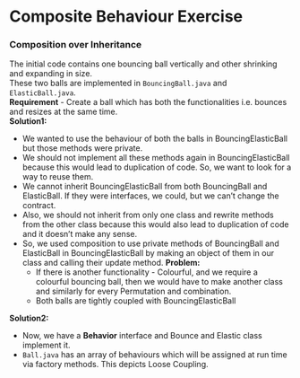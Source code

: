 # Composite Behaviour Exercise
### Composition over Inheritance
The initial code contains one bouncing ball vertically and other shrinking and expanding in size.
<br>
These two balls are implemented in ```BouncingBall.java``` and ```ElasticBall.java```.
<br>
**Requirement** - Create a ball which has both the functionalities i.e. bounces and resizes at the same time.
<br>
**Solution1:**
- We wanted to use the behaviour of both the balls in BouncingElasticBall but those methods were private.
- We should not implement all these methods again in BouncingElasticBall because this would lead to duplication of code. So, we want to look for a way to reuse them.
- We cannot inherit BouncingElasticBall from both BouncingBall and ElasticBall. If they were interfaces, we could, but we can’t change the contract.
- Also, we should not inherit from only one class and rewrite methods from the other class because this would also lead to duplication of code and it doesn’t make any sense.
- So, we used composition to use private methods of BouncingBall and ElasticBall in BouncingElasticBall by making an object of them in our class and calling their update method.
  **Problem:**
  - If there is another functionality - Colourful, and we require a colourful bouncing ball, then we would have to make another class and similarly for every Permutation and combination.
  - Both balls are tightly coupled with BouncingElasticBall

**Solution2:**
- Now, we have a **Behavior** interface and Bounce and Elastic class implement it.
- ```Ball.java``` has an array of behaviours which will be assigned at run time via factory methods. This depicts Loose Coupling.
